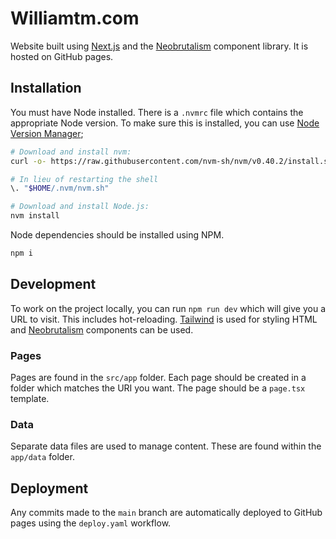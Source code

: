 # Williamtm.com

Website built using [Next.js](https://nextjs.org) and the
[Neobrutalism](https://www.neobrutalism.dev) component library. It is hosted on
GitHub pages.

## Installation

You must have Node installed. There is a `.nvmrc` file which contains the
appropriate Node version. To make sure this is installed, you can use [Node
Version Manager](https://github.com/nvm-sh/nvm);

```bash
# Download and install nvm:
curl -o- https://raw.githubusercontent.com/nvm-sh/nvm/v0.40.2/install.sh | bash

# In lieu of restarting the shell
\. "$HOME/.nvm/nvm.sh"

# Download and install Node.js:
nvm install
```

Node dependencies should be installed using NPM.

```bash
npm i
```

## Development

To work on the project locally, you can run `npm run dev` which will give you a
URL to visit. This includes hot-reloading. [Tailwind](https://tailwindcss.com)
is used for styling HTML and [Neobrutalism](https://www.neobrutalism.dev)
components can be used.

### Pages

Pages are found in the `src/app` folder. Each page should be created in a folder
which matches the URI you want. The page should be a `page.tsx` template.

### Data

Separate data files are used to manage content. These are found within the
`app/data` folder.

## Deployment

Any commits made to the `main` branch are automatically deployed to GitHub pages
using the `deploy.yaml` workflow.
